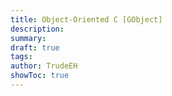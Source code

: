 ```yaml
---
title: Object-Oriented C [GObject]
description: 
summary: 
draft: true
tags: 
author: TrudeEH
showToc: true
---
```

